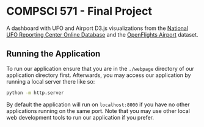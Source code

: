 # COMPSCI 571 - Final Project

A dashboard with UFO and Airport D3.js visualizations from the [National UFO Reporting Center Online Database](http://www.nuforc.org/webreports.html) and the [OpenFlights Airport](https://openflights.org/data.html#airport) dataset.

## Running the Application

To run our application ensure that you are in the `./webpage` directory of our application directory first. Afterwards, you may access our application by running a local server there like so:

``` bash
python -m http.server
```

By default the application will run on `localhost:8000` if you have no other applications running on the same port. Note that you may use other local web development tools to run our application if you prefer. 